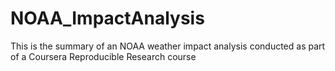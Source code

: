 # NOAA_ImpactAnalysis  
This is the summary of an NOAA weather impact analysis conducted as part of a Coursera Reproducible Research course
